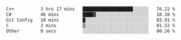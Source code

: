 <!--START_SECTION:waka-->

```txt
C++          3 hrs 17 mins   ███████████████████░░░░░░   76.22 %
C#           46 mins         ████▓░░░░░░░░░░░░░░░░░░░░   18.10 %
Git Config   10 mins         █░░░░░░░░░░░░░░░░░░░░░░░░   03.91 %
C            3 mins          ▒░░░░░░░░░░░░░░░░░░░░░░░░   01.52 %
Other        0 secs          ░░░░░░░░░░░░░░░░░░░░░░░░░   00.26 %
```

<!--END_SECTION:waka-->
